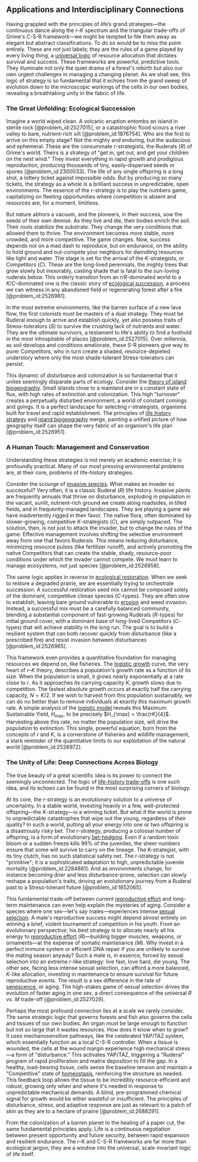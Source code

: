 ## Applications and Interdisciplinary Connections

Having grappled with the principles of life’s grand strategies—the continuous dance along the $r$–$K$ spectrum and the triangular trade-offs of Grime's C-S-R framework—we might be tempted to file them away as elegant but abstract classifications. To do so would be to miss the point entirely. These are not just labels; they are the rules of a game played by every living thing, a [universal logic](@article_id:174787) of resource allocation that dictates survival and success. These frameworks are powerful, predictive tools. They illuminate not only the quiet drama of a forest's rebirth but also our own urgent challenges in managing a changing planet. As we shall see, this logic of strategy is so fundamental that it echoes from the grand sweep of evolution down to the microscopic workings of the cells in our own bodies, revealing a breathtaking unity in the fabric of life.

### The Great Unfolding: Ecological Succession

Imagine a world wiped clean. A volcanic eruption entombs an island in sterile rock [@problem_id:2527015], or a catastrophic flood scours a river valley to bare, nutrient-rich silt [@problem_id:1876754]. Who are the first to arrive on this empty stage? Not the mighty and enduring, but the audacious and ephemeral. These are the consummate $r$-strategists, the Ruderals ($R$) of Grime's world. Theirs is a strategy of "get in, get out, and get your children on the next wind." They invest everything in rapid growth and prodigious reproduction, producing thousands of tiny, easily-dispersed seeds or spores [@problem_id:2300033]. The life of any single offspring is a long shot, a lottery ticket against impossible odds. But by producing so many tickets, the strategy as a whole is a brilliant success in unpredictable, open environments. The essence of the $r$-strategy is to play the numbers game, capitalizing on fleeting opportunities where competition is absent and resources are, for a moment, limitless.

But nature abhors a vacuum, and the pioneers, in their success, sow the seeds of their own demise. As they live and die, their bodies enrich the soil. Their roots stabilize the substrate. They change the very conditions that allowed them to thrive. The environment becomes more stable, more crowded, and more competitive. The game changes. Now, success depends not on a mad dash to reproduce, but on endurance, on the ability to hold ground and out-compete your neighbors for dwindling resources like light and water. The stage is set for the arrival of the $K$-strategists, or Competitors ($C$). These are the long-lived perennials, the mighty trees that grow slowly but inexorably, casting shade that is fatal to the sun-loving ruderals below. This orderly transition from an $r/R$-dominated world to a $K/C$-dominated one is the classic story of [ecological succession](@article_id:140140), a process we can witness in any abandoned field or regenerating forest after a fire [@problem_id:2526981].

In the most extreme environments, like the barren surface of a new lava flow, the first colonists must be masters of a dual strategy. They must be Ruderal enough to arrive and establish quickly, yet also possess traits of Stress-tolerators ($S$) to survive the crushing lack of nutrients and water. They are the ultimate survivors, a testament to life's ability to find a foothold in the most inhospitable of places [@problem_id:2527015]. Over millennia, as soil develops and conditions ameliorate, these S-R pioneers give way to purer Competitors, who in turn create a shaded, resource-depleted understory where only the most shade-tolerant Stress-tolerators can persist.

This dynamic of disturbance and colonization is so fundamental that it unites seemingly disparate parts of ecology. Consider the [theory of island biogeography](@article_id:197883). Small islands close to a mainland are in a constant state of flux, with high rates of extinction and colonization. This high "turnover" creates a perpetually disturbed environment, a world of constant comings and goings. It is a perfect landscape for selecting $r$-strategists, organisms built for travel and rapid establishment. The principles of [life history strategy](@article_id:140211) and [island biogeography](@article_id:136127) merge, painting a unified picture of how geography itself can shape the very fabric of an organism's life plan [@problem_id:2526951].

### A Human Touch: Management and Conservation

Understanding these strategies is not merely an academic exercise; it is profoundly practical. Many of our most pressing environmental problems are, at their core, problems of life-history strategies.

Consider the scourge of [invasive species](@article_id:273860). What makes an invader so successful? Very often, it is a classic Ruderal ($R$) life history. Invasive plants are frequently annuals that thrive on disturbance, exploding in population in the vacant, sunlit, nutrient-rich ground we create along roadsides, in tilled fields, and in frequently-managed landscapes. They are playing a game we have inadvertently rigged in their favor. The native flora, often dominated by slower-growing, competitive $K$-strategists ($C$), are simply outpaced. The solution, then, is not just to attack the invader, but to change the rules of the game. Effective management involves shifting the selective environment away from one that favors Ruderals. This means reducing disturbance, minimizing resource pulses (like fertilizer runoff), and actively promoting the native Competitors that can create the stable, shady, resource-poor conditions under which the invader cannot compete. We must learn to manage ecosystems, not just species [@problem_id:2526958].

The same logic applies in reverse to [ecological restoration](@article_id:142145). When we seek to restore a degraded prairie, we are essentially trying to orchestrate succession. A successful restoration seed mix cannot be composed solely of the dominant, competitive climax species ($C$-types). They are often slow to establish, leaving bare ground vulnerable to [erosion](@article_id:186982) and weed invasion. Instead, a successful mix must be a carefully balanced community, blending a substantial component of fast-growing Ruderals ($R$-types) for initial ground cover, with a dominant base of long-lived Competitors ($C$-types) that will achieve stability in the long run. The goal is to build a resilient system that can both recover quickly from disturbance (like a prescribed fire) and resist invasion between disturbances [@problem_id:2526965].

This framework even provides a quantitative foundation for managing resources we depend on, like fisheries. The [logistic growth](@article_id:140274) curve, the very heart of $r$–$K$ theory, describes a population's growth rate as a function of its size. When the population is small, it grows nearly exponentially at a rate close to $r$. As it approaches its carrying capacity $K$, growth slows due to competition. The fastest absolute growth occurs at exactly half the carrying capacity, $N = K/2$. If we wish to harvest from this population sustainably, we can do no better than to remove individuals at exactly this maximum growth rate. A simple analysis of the [logistic model](@article_id:267571) reveals this Maximum Sustainable Yield, $H_{\max}$, to be precisely $H_{\max} = \frac{rK}{4}$. Harvesting above this rate, no matter the population size, will drive the population to extinction. This single, powerful equation, born from the concepts of $r$ and $K$, is a cornerstone of fisheries and wildlife management, a stark reminder of the quantitative limits to our exploitation of the natural world [@problem_id:2526972].

### The Unity of Life: Deep Connections Across Biology

The true beauty of a great scientific idea is its power to connect the seemingly unconnected. The logic of [life-history trade-offs](@article_id:170529) is one such idea, and its echoes can be found in the most surprising corners of biology.

At its core, the $r$-strategy is an evolutionary solution to a universe of uncertainty. In a stable world, investing heavily in a few, well-protected offspring—the $K$-strategy—is a winning ticket. But what if the world is prone to unpredictable catastrophes that wipe out the young, regardless of their quality? In such a world, putting all your energy into one or two offspring is a disastrously risky bet. The $r$-strategy, producing a colossal number of offspring, is a form of evolutionary [bet-hedging](@article_id:193187). Even if a random toxic bloom or a sudden freeze kills 99% of the juveniles, the sheer numbers ensure that some will survive to carry on the lineage. The K-strategist, with its tiny clutch, has no such statistical safety net. The r-strategy is not "primitive"; it is a sophisticated adaptation to high, unpredictable juvenile mortality [@problem_id:2284881]. And as environments change, for instance becoming drier and less disturbance-prone, selection can slowly reshape a population's traits, driving an evolutionary journey from a Ruderal past to a Stress-tolerant future [@problem_id:1852065].

This fundamental trade-off between current [reproductive effort](@article_id:169073) and long-term maintenance can even help explain the mysteries of aging. Consider a species where one sex—let's say males—experiences intense [sexual selection](@article_id:137932). A male's reproductive success might depend almost entirely on winning a brief, violent tournament of competition in his youth. From an evolutionary perspective, his best strategy is to allocate nearly all his energy to [reproductive effort](@article_id:169073) ($R$)—building bigger muscles, weapons, or ornaments—at the expense of somatic maintenance ($M$). Why invest in a perfect immune system or efficient DNA repair if you are unlikely to survive the mating season anyway? Such a male is, in essence, forced by sexual selection into an extreme $r$-like strategy: live fast, love hard, die young. The other sex, facing less intense sexual selection, can afford a more balanced, $K$-like allocation, investing in maintenance to ensure survival for future reproductive events. The result is a sex difference in the rate of [senescence](@article_id:147680), or aging. The high-stakes game of sexual selection drives the evolution of faster aging in one sex, a direct consequence of the universal $R$ vs. $M$ trade-off [@problem_id:2527029].

Perhaps the most profound connection lies at a scale we rarely consider. The same strategic logic that governs forests and fish also governs the cells and tissues of our own bodies. An organ must be large enough to function but not so large that it wastes resources. How does it know when to grow? It uses mechanosensitive pathways, like the celebrated YAP/TAZ system, which essentially function as a local C-S-R controller. When a tissue is wounded, the cells at the wound margin experience high mechanical stress—a form of "disturbance." This activates YAP/TAZ, triggering a "Ruderal" program of rapid proliferation and matrix deposition to fill the gap. In a healthy, load-bearing tissue, cells sense the baseline tension and maintain a "Competitive" state of [homeostasis](@article_id:142226), reinforcing the structure as needed. This feedback loop allows the tissue to be incredibly resource-efficient and robust, growing only when and where it's needed in response to unpredictable mechanical demands. A blind, pre-programmed chemical signal for growth would be either wasteful or insufficient. The principles of disturbance, stress, and adaptive response are just as relevant to a patch of skin as they are to a hectare of prairie [@problem_id:2688291].

From the colonization of a barren planet to the healing of a paper cut, the same fundamental principles apply. Life is a continuous negotiation between present opportunity and future security, between rapid expansion and resilient endurance. The r-K and C-S-R frameworks are far more than ecological jargon; they are a window into the universal, scale-invariant logic of life itself.